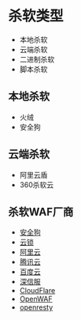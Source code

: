 # 杀软类型
* 本地杀软
* 云端杀软
* 二进制杀软
* 脚本杀软

<DocsAD/>

## 本地杀软
* 火绒
* 安全狗

## 云端杀软
* 阿里云盾
* 360杀软云

## 杀软WAF厂商
* [安全狗](https://www.safedog.cn/)
* [云锁](https://yunsuo.qianxin.com/)
* [阿里云](https://www.aliyun.com/product/waf/)
* [腾讯云](https://cloud.tencent.com/product/waf)
* [百度云](https://cloud.baidu.com/product/waf.html)
* [深信服](https://www.sangfor.com.cn/product-and-solution/sangfor-security/waf)
* [CloudFlare](https://www.cloudflare.com/waf/)
* [OpenWAF](https://github.com/titansec/OpenWAF)
* [openresty](https://openresty.org/en/)